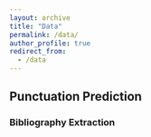 ```yaml
---
layout: archive
title: "Data"
permalink: /data/
author_profile: true
redirect_from:
  - /data
---
```


## Punctuation Prediction

### Bibliography Extraction
